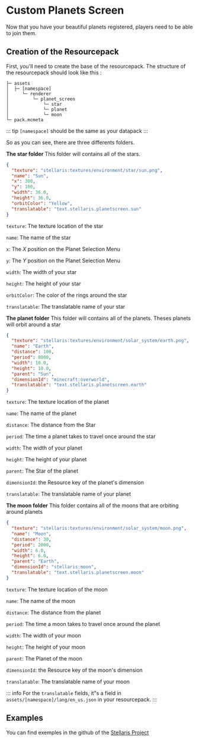 # Custom Planets Screen

Now that you have your beautiful planets registered, players need to be able to join them.

## Creation of the Resourcepack

First, you'll need to create the base of the resourcepack. The structure of the resourcepack should look like this :

```
├─ assets
│  ├─ [namespace]
│     └─ renderer
│         └─ planet_screen
│             └─ star
│             └─ planet
│             └─ moon
└─ pack.mcmeta
```

::: tip
`[namespace]` should be the same as your datapack
:::

So as you can see, there are three differents folders.

**The star folder**
This folder will contains all of the stars.

```json
{
  "texture": "stellaris:textures/environment/star/sun.png",
  "name": "Sun",
  "x": 300,
  "y": 100,
  "width": 36.0,
  "height": 36.0,
  "orbitColor": "Yellow",
  "translatable": "text.stellaris.planetscreen.sun"
}
```
`texture`: The texture location of the star

`name`: The name of the star

`x`: The *X* position on the Planet Selection Menu

`y`: The *Y* position on the Planet Selection Menu

`width`: The width of your star

`height`: The height of your star

`orbitColor`: The color of the rings around the star

`translatable`: The translatable name of your star

**The planet folder**
This folder will contains all of the planets. Theses planets will orbit around a star

```json
{
  "texture": "stellaris:textures/environment/solar_system/earth.png",
  "name": "Earth",
  "distance": 100,
  "period": 8000,
  "width": 10.0,
  "height": 10.0,
  "parent": "Sun",
  "dimensionId": "minecraft:overworld",
  "translatable": "text.stellaris.planetscreen.earth"
}
```
`texture`: The texture location of the planet

`name`: The name of the planet

`distance`: The distance from the Star

`period`: The time a planet takes to travel once around the star

`width`: The width of your planet

`height`: The height of your planet

`parent`: The Star of the planet

`dimensionId`: the Resource key of the planet's dimension

`translatable`: The translatable name of your planet

**The moon folder**
This folder contains all of the moons that are orbiting around planets

```json
{
  "texture": "stellaris:textures/environment/solar_system/moon.png",
  "name": "Moon",
  "distance": 30,
  "period": 2000,
  "width": 6.0,
  "height": 6.0,
  "parent": "Earth",
  "dimensionId": "stellaris:moon",
  "translatable": "text.stellaris.planetscreen.moon"
}
```
`texture`: The texture location of the moon

`name`: The name of the moon

`distance`: The distance from the planet

`period`: The time a moon takes to travel once around the planet

`width`: The width of your moon

`height`: The height of your moon

`parent`: The Planet of the moon

`dimensionId`: the Resource key of the moon's dimension

`translatable`: The translatable name of your moon

::: info
For the `translatable` fields, it"s a field in `assets/[namespace]/lang/en_us.json` in your resourcepack.
:::

## Examples

You can find exemples in the github of the [Stellaris Project](https://github.com/st0x0ef/stellaris/tree/master/common/src/main/resources/assets/stellaris/renderer) 